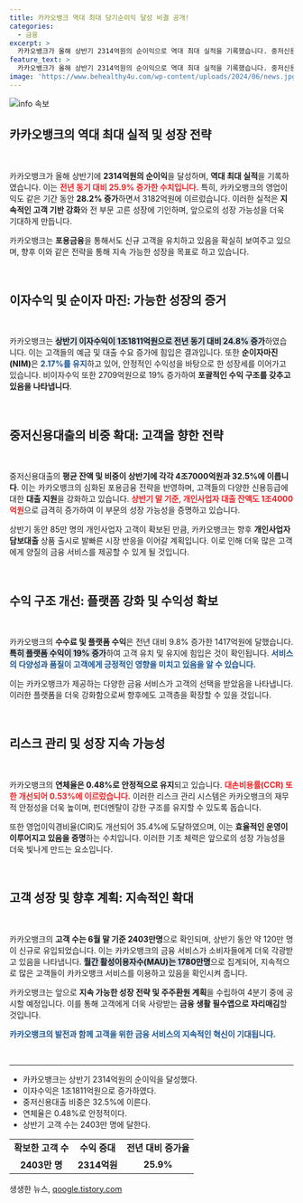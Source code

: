 ```yaml
---
title: 카카오뱅크 역대 최대 당기순이익 달성 비결 공개!
categories:
  - 금융
excerpt: >
  카카오뱅크가 올해 상반기 2314억원의 순이익으로 역대 최대 실적을 기록했습니다. 중저신용대출 비중은 32.5%에 달하며, 지속적인 고객 유입과 플랫폼 성장이 주효했다고 밝혔습니다.
feature_text: >
  카카오뱅크가 올해 상반기 2314억원의 순이익으로 역대 최대 실적을 기록했습니다. 중저신용대출 비중은 32.5%에 달하며, 지속적인 고객 유입과 플랫폼 성장이 주효했다고 밝혔습니다.
image: 'https://www.behealthy4u.com/wp-content/uploads/2024/06/news.jpg'
---
```


<p><img src="https://www.behealthy4u.com/wp-content/uploads/2024/06/news.jpg" alt="info 속보" /></p>

<h2 data-ke-size="size26">카카오뱅크의 역대 최대 실적 및 성장 전략</h2>

<p data-ke-size="size16">&nbsp;</p>

<p>카카오뱅크가 올해 상반기에 <strong>2314억원의 순이익</strong>을 달성하며, <strong>역대 최대 실적</strong>을 기록하였습니다. 이는 <b><span style="color: #ee2323;">전년 동기 대비 25.9% 증가한 수치입니다.</span></b> 특히, 카카오뱅크의 영업이익도 같은 기간 동안 <strong>28.2% 증가</strong>하면서 3182억원에 이르렀습니다. 이러한 실적은 <strong>지속적인 고객 기반 강화</strong>와 전 부문 고른 성장에 기인하며, 앞으로의 성장 가능성을 더욱 기대하게 만듭니다.</p>

<p>카카오뱅크는 <strong>포용금융</strong>을 통해서도 신규 고객을 유치하고 있음을 확실히 보여주고 있으며, 향후 이와 같은 전략을 통해 지속 가능한 성장을 목표로 하고 있습니다.</p>

<p data-ke-size="size16">&nbsp;</p>

<h2 data-ke-size="size26">이자수익 및 순이자 마진: 가능한 성장의 증거</h2>

<p data-ke-size="size16">&nbsp;</p>

<p>카카오뱅크는 <b><span style="background-color: #21538527;">상반기 이자수익이 1조1811억원으로 전년 동기 대비 24.8% 증가</span></b>하였습니다. 이는 고객들의 예금 및 대출 수요 증가에 힘입은 결과입니다. 또한 <strong>순이자마진(NIM)</strong>은 <b><span style="color: #1a5490;">2.17%를 유지</span></b>하고 있어, 안정적인 수익성을 바탕으로 한 성장세를 이어가고 있습니다. 비이자수익 또한 2709억원으로 19% 증가하여 <strong>포괄적인 수익 구조를 갖추고 있음을 나타냅니다</strong>.</p>

<p data-ke-size="size16">&nbsp;</p>

<h2 data-ke-size="size26">중저신용대출의 비중 확대: 고객을 향한 전략</h2>

<p data-ke-size="size16">&nbsp;</p>

<p>중저신용대출의 <strong>평균 잔액 및 비중이 상반기에 각각 4조7000억원과 32.5%에 이릅니다</strong>. 이는 카카오뱅크의 심화된 포용금융 전략을 반영하며, 고객들의 다양한 신용등급에 대한 <strong>대출 지원</strong>을 강화하고 있습니다. <b><span style="color: #ee2323;">상반기 말 기준, 개인사업자 대출 잔액도 1조4000억원</span></b>으로 급격히 증가하여 이 부문의 성장 가능성을 증명하고 있습니다.</p>

<p>상반기 동안 85만 명의 개인사업자 고객이 확보된 만큼, 카카오뱅크는 향후 <strong>개인사업자 담보대출</strong> 상품 출시로 발빠른 시장 반응을 이어갈 계획입니다. 이로 인해 더욱 많은 고객에게 양질의 금융 서비스를 제공할 수 있게 될 것입니다.</p>

<p data-ke-size="size16">&nbsp;</p>

<h2 data-ke-size="size26">수익 구조 개선: 플랫폼 강화 및 수익성 확보</h2>

<p data-ke-size="size16">&nbsp;</p>

<p>카카오뱅크의 <strong>수수료 및 플랫폼 수익</strong>은 전년 대비 9.8% 증가한 1417억원에 달했습니다. <b><span style="background-color: #21538527;">특히 플랫폼 수익이 19% 증가</span></b>하여 고객 유치 및 유지에 힘입은 것이 확인됩니다. <b><span style="color: #1a5490;">서비스의 다양성과 품질이 고객에게 긍정적인 영향을 미치고 있음을 알 수 있습니다.</span></b></p>

<p>이는 카카오뱅크가 제공하는 다양한 금융 서비스가 고객의 선택을 받았음을 나타냅니다. 이러한 플랫폼을 더욱 강화함으로써 향후에도 고객층을 확장할 수 있을 것입니다.</p>

<p data-ke-size="size16">&nbsp;</p>

<h2 data-ke-size="size26">리스크 관리 및 성장 지속 가능성</h2>

<p data-ke-size="size16">&nbsp;</p>

<p>카카오뱅크의 <strong>연체율은 0.48%로 안정적으로 유지</strong>되고 있습니다. <b><span style="color: #ee2323;">대손비용률(CCR) 또한 개선되어 0.53%에 이르렀습니다.</span></b> 이러한 리스크 관리 시스템은 카카오뱅크의 재무적 안정성을 더욱 높이며, 펀더멘탈이 강한 구조를 유지할 수 있도록 돕습니다.</p>

<p>또한 영업이익경비율(CIR)도 개선되어 35.4%에 도달하였으며, 이는 <strong>효율적인 운영이 이루어지고 있음을 증명</strong>하는 수치입니다. 이러한 기초 체력은 앞으로의 성장 가능성을 더욱 빛나게 만드는 요소입니다.</p>

<p data-ke-size="size16">&nbsp;</p>

<h2 data-ke-size="size26">고객 성장 및 향후 계획: 지속적인 확대</h2>

<p data-ke-size="size16">&nbsp;</p>

<p>카카오뱅크의 <strong>고객 수는 6월 말 기준 2403만명</strong>으로 확인되며, 상반기 동안 약 120만 명이 신규로 유입되었습니다. 이는 카카오뱅크의 금융 서비스가 소비자들에게 더욱 각광받고 있음을 나타냅니다. <b><span style="background-color: #21538527;">월간 활성이용자수(MAU)는 1780만명</span></b>으로 집계되어, 지속적으로 많은 고객들이 카카오뱅크 서비스를 이용하고 있음을 확인시켜 줍니다.</p>

<p>카카오뱅크는 앞으로 <strong>지속 가능한 성장 전략 및 주주환원 계획</strong>을 수립하여 4분기 중에 공시할 예정입니다. 이를 통해 고객에게 더욱 사랑받는 <strong>금융 생활 필수앱으로 자리매김</strong>할 것입니다. </p>

<p><b><span style="color: #1a5490;">카카오뱅크의 발전과 함께 고객을 위한 금융 서비스의 지속적인 혁신이 기대됩니다.</span></b></p>

<p data-ke-size="size16">&nbsp;</p>

<hr>

<ul>
    <li>카카오뱅크는 상반기 2314억원의 순이익을 달성했다.</li>
    <li>이자수익은 1조1811억원으로 증가하였다.</li>
    <li>중저신용대출 비중은 32.5%에 이른다.</li>
    <li>연체율은 0.48%로 안정적이다.</li>
    <li>상반기 고객 수는 2403만 명에 달한다.</li>
</ul>

<table>
    <tbody>
        <tr>
            <td style="text-align: center; height: 17px;"><b>확보한 고객 수</b></td>
            <td style="text-align: center; height: 17px;"><b>수익 증대</b></td>
            <td style="text-align: center; height: 17px;"><b>전년 대비 증가율</b></td>
        </tr>
        <tr>
            <td style="text-align: center; height: 17px;"><b>2403만 명</b></td>
            <td style="text-align: center; height: 17px;"><b>2314억원</b></td>
            <td style="text-align: center; height: 17px;"><b>25.9%</b></td>
        </tr>
    </tbody>
</table>
생생한 뉴스, <a href="https://qoogle.tistory.com" rel="dofollow">qoogle.tistory.com</a>


